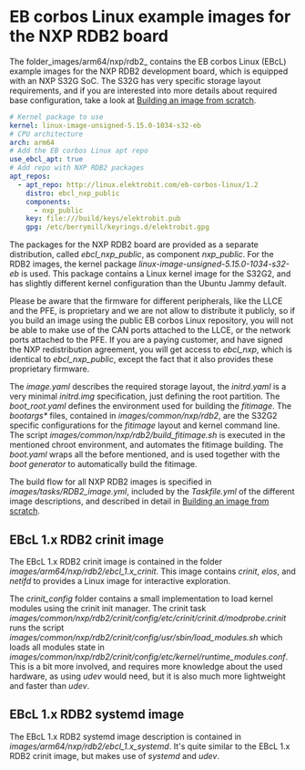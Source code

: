 # EB corbos Linux example images for the NXP RDB2 board

The folder_images/arm64/nxp/rdb2_ contains the EB corbos Linux (EBcL) example images for the NXP RDB2 development board, which is equipped with an NXP S32G SoC.
The S32G has very specific storage layout requirements, and if you are interested into more details about required base configuration, take a look at [Building an image from scratch](../images/from_scatch.md).

```yaml
# Kernel package to use
kernel: linux-image-unsigned-5.15.0-1034-s32-eb
# CPU architecture
arch: arm64
# Add the EB corbos Linux apt repo
use_ebcl_apt: true
# Add repo with NXP RDB2 packages
apt_repos:
  - apt_repo: http://linux.elektrobit.com/eb-corbos-linux/1.2
    distro: ebcl_nxp_public
    components:
      - nxp_public
    key: file:///build/keys/elektrobit.pub
    gpg: /etc/berrymill/keyrings.d/elektrobit.gpg
```

The packages for the NXP RDB2 board are provided as a separate distribution, called _ebcl_nxp_public_, as component _nxp_public_. For the RDB2 images, the kernel package _linux-image-unsigned-5.15.0-1034-s32-eb_ is used.
This package contains a Linux kernel image for the S32G2, and has slightly different kernel configuration than the Ubuntu Jammy default.

Please be aware that the firmware for different peripherals, like the LLCE and the PFE, is proprietary
and we are not allow to distribute it publicly, so if you build an image using the public EB corbos Linux repository,
you will not be able to make use of the CAN ports attached to the LLCE, or the network ports attached to the PFE.
If you are a paying customer, and have signed the NXP redistribution agreement, you will get access to _ebcl_nxp_,
which is identical to _ebcl_nxp_public_, except the fact that it also provides these proprietary firmware.

The _image.yaml_ describes the required storage layout, the _initrd.yaml_ is a very minimal _initrd.img_ specification,
just defining the root partition.
The _boot_root.yaml_ defines the environment used for building the _fitimage_. The _bootargs*_ files,
contained in _images/common/nxp/rdb2_, are the S32G2 specific configurations for the _fitimage_ layout and kernel command line.
The script _images/common/nxp/rdb2/build_fitimage.sh_ is executed in the mentioned chroot environment,
and automates the fitimage building.
The _boot.yaml_ wraps all the before mentioned, and is used together with the _boot generator_ to automatically build the fitimage.

The build flow for all NXP RDB2 images is specified in _images/tasks/RDB2_image.yml_,
included by the _Taskfile.yml_ of the different image descriptions,
and described in detail in [Building an image from scratch](../images/from_scatch.md).

## EBcL 1.x RDB2 crinit image

The EBcL 1.x RDB2 crinit image is contained in the folder _images/arm64/nxp/rdb2/ebcl_1.x_crinit_.
This image contains _crinit_, _elos_, and _netifd_ to provides a Linux image for interactive exploration.

The _crinit_config_ folder contains a small implementation to load kernel modules using the crinit init manager.
The crinit task _images/common/nxp/rdb2/crinit/config/etc/crinit/crinit.d/modprobe.crinit_
runs the script _images/common/nxp/rdb2/crinit/config/usr/sbin/load_modules.sh_
which loads all modules state in _images/common/nxp/rdb2/crinit/config/etc/kernel/runtime_modules.conf_.
This is a bit more involved, and requires more knowledge about the used hardware, as using _udev_ would need,
but it is also much more lightweight and faster than _udev_.

## EBcL 1.x RDB2 systemd image

The EBcL 1.x RDB2 systemd image description is contained in _images/arm64/nxp/rdb2/ebcl_1.x_systemd_.
It's quite similar to the EBcL 1.x RDB2 crinit image, but makes use of _systemd_ and _udev_.
